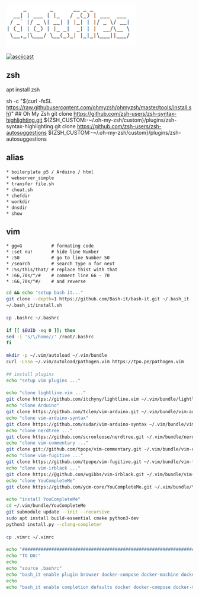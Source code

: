 ![dotfile](dotfile.png)

[![asciicast](https://asciinema.org/a/ARQeAeUGieyEveHr5cPncJeKm.svg)](https://asciinema.org/a/ARQeAeUGieyEveHr5cPncJeKm)


## zsh
 apt install zsh

 sh -c "$(curl -fsSL https://raw.githubusercontent.com/ohmyzsh/ohmyzsh/master/tools/install.sh)" ## Oh My Zsh
 git clone https://github.com/zsh-users/zsh-syntax-highlighting.git ${ZSH_CUSTOM:-~/.oh-my-zsh/custom}/plugins/zsh-syntax-highlighting
 git clone https://github.com/zsh-users/zsh-autosuggestions ${ZSH_CUSTOM:-~/.oh-my-zsh/custom}/plugins/zsh-autosuggestions

## alias

    * boilerplate p5 / Arduino / html    
    * webserver_simple
    * transfer file.sh
    * cheat.sh
    * chefdir
    * workdir
    * dnsdir
    * show

## vim
 
    * gg=G           # formating code
    * :set nu!       # hide line Number
    * :50            # go to line Number 50
    * /search        # search type n for next
    * :%s/this/that/ # replace thist with that 
    * :66,70s/^/#    # comment line 66 - 70
    * :66,70s/^#/    # and reverse

```sh
cd && echo "setup bash it..."
git clone --depth=1 https://github.com/Bash-it/bash-it.git ~/.bash_it
~/.bash_it/install.sh

cp .bashrc ~/.bashrc 

if [[ $EUID -eq 0 ]]; then
sed -i 's/\/home//' /root/.bashrc
fi

mkdir -p ~/.vim/autoload ~/.vim/bundle
curl -LSso ~/.vim/autoload/pathogen.vim https://tpo.pe/pathogen.vim

## install plugins
echo "setup vim plugins ..."

echo "clone lightline.vim ..."
git clone https://github.com/itchyny/lightline.vim ~/.vim/bundle/lightline.vim
echo "clone Arduino"
git clone https://github.com/tclem/vim-arduino.git ~/.vim/bundle/vim-arduino
echo "clone vim-arduino-syntax"
git clone https://github.com/sudar/vim-arduino-syntax ~/.vim/bundle/vim-arduino-syntax
echo "clone nerdtree ..."
git clone https://github.com/scrooloose/nerdtree.git ~/.vim/bundle/nerdtree
echo "clone vim-commentary ..."
git clone git://github.com/tpope/vim-commentary.git ~/.vim/bundle/vim-commentary
echo "clone vim-fugitive ..."
git clone https://github.com/tpope/vim-fugitive.git ~/.vim/bundle/vim-fugitive
echo "clone vim-irblack ..."
git clone https://@github.com/wgibbs/vim-irblack.git ~/.vim/bundle/vim-irblack
echo "clone YouCompleteMe"
git clone https://github.com/ycm-core/YouCompleteMe.git ~/.vim/bundle/YouCompleteMe

echo "install YouCompleteMe"
cd ~/.vim/bundle/YouCompleteMe
git submodule update --init --recursive
sudo apt install build-essential cmake python3-dev
python3 install.py --clang-completer

cp .vimrc ~/.vimrc 

echo "########################################################################################"
echo "TO DO:"
echo 
echo "source .bashrc"
echo "bash_it enable plugin browser docker-compose docker-machine docker extract git ssh"
echo
echo "bash_it enable completion defaults docker docker-compose docker-machine git kubectl ssh test_kitchen tmux vagrant virsh virtualbox"
```
